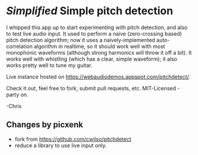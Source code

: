 # *Simplified* Simple pitch detection

I whipped this app up to start experimenting with pitch detection, and also to test live audio input.  It used to perform a naive (zero-crossing based) pitch detection algorithm; now it uses a naively-implemented auto-correlation algorithm in realtime, so it should work well with most monophonic waveforms (although strong harmonics will throw it off a bit).  It works well with whistling (which has a clear, simple waveform); it also works pretty well to tune my guitar.

Live instance hosted on https://webaudiodemos.appspot.com/pitchdetect/.

Check it out, feel free to fork, submit pull requests, etc.  MIT-Licensed - party on.

-Chris

## Changes by picxenk
 * fork from https://github.com/cwilso/pitchdetect
 * reduce a library to use live input only.
